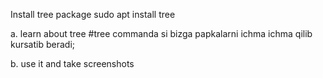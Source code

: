 Install tree package  sudo apt install tree

a. learn about tree    #tree commanda si bizga papkalarni ichma ichma 
qilib kursatib beradi;  

b. use it and take screenshots